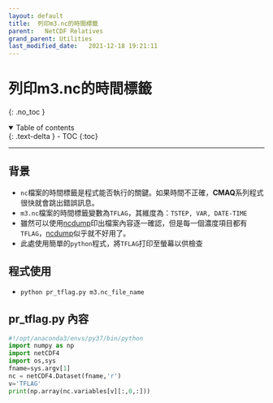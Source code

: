 ```yaml
---
layout: default
title:  列印m3.nc的時間標籤
parent:   NetCDF Relatives
grand_parent: Utilities
last_modified_date:   2021-12-18 19:21:11
---
```

# 列印m3.nc的時間標籤
{: .no_toc }

<details open markdown="block">
  <summary>
    Table of contents
  </summary>
  {: .text-delta }
- TOC
{:toc}
</details>

---
## 背景
- `nc`檔案的時間標籤是程式能否執行的關鍵。如果時間不正確，**CMAQ**系列程式很快就會跳出錯誤訊息。
- `m3.nc`檔案的時間標籤變數為`TFLAG`，其維度為：`TSTEP, VAR, DATE-TIME`
- 雖然可以使用[ncdump](https://sinotec2.github.io/Focus-on-Air-Quality/utilities/netCDF/ncdump)印出檔案內容逐一確認，但是每一個濃度項目都有`TFLAG`，[ncdump](https://sinotec2.github.io/Focus-on-Air-Quality/utilities/netCDF/ncdump)似乎就不好用了。
- 此處使用簡單的`python`程式，將`TFLAG`打印至螢幕以供檢查

## 程式使用 
- `python pr_tflag.py m3.nc_file_name`

## pr_tflag.py 內容

```python
#!/opt/anaconda3/envs/py37/bin/python
import numpy as np
import netCDF4
import os,sys
fname=sys.argv[1]
nc = netCDF4.Dataset(fname,'r')
v='TFLAG'
print(np.array(nc.variables[v][:,0,:]))
```